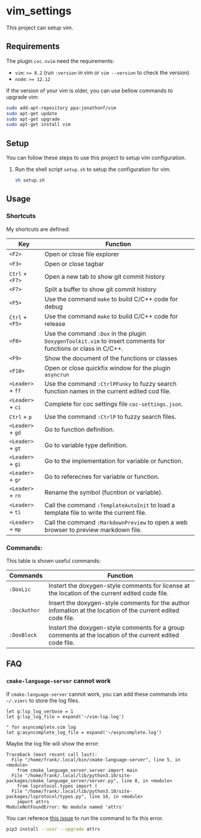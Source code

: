 # vim_settings
This project can setup vim.

## Requirements
The plugin `coc.nvim` need the requirements:
- `vim`: `>= 8.2` (run `:version` in vim or `vim --version` to check the version)
- `node`: `>= 12.12`

If the version of your vim is older, you can use bellow commands to upgrade vim:
```bash
sudo add-apt-repository ppa:jonathonf/vim
sudo apt-get update
sudo apt-get upgrade
sudo apt-get install vim
```

## Setup
You can follow these steps to use this project to setup vim configuration.
1. Run the shell script `setup.sh` to setup the configuration for vim.
	```sh
	sh setup.sh
	```

## Usage
### Shortcuts
My shortcuts are defined:

Key					| Function
--------------------|------------------------------------------------------------------
`<F2>`				| Open or close file explorer
`<F3>`				| Open or close tagbar
`Ctrl` + `<F7>`		| Open a new tab to show git commit history
`<F7>`				| Split a buffer to show git commit history
`<F5>`				| Use the command `make` to build C/C++ code for debug
`Ctrl` + `<F5>`		| Use the command `make` to build C/C++ code for release
`<F8>` 				| Use the command `:Dox` in the plugin `DoxygenToolkit.vim` to insert comments for functions or class in C/C++.
`<F9>`				| Show the document of the functions or classes
`<F10>`				| Open or close quickfix window for the plugin `asyncrun`
`<Leader>` + `ff` 	| Use the command `:CtrlPFunky` to fuzzy search function names in the current edited cod file.
`<Leader>` + `ci` 	| Complete for coc settings file `coc-settings.json`.
`Ctrl` + `p` 		| Use the command `:CtrlP` to fuzzy search files.
`<Leader>` + `gd` 	| Go to function definition.
`<Leader>` + `gt` 	| Go to variable type definition.
`<Leader>` + `gi` 	| Go to the implementation for variable or function.
`<Leader>` + `gr` 	| Go to referecnes for variable or function.
`<Leader>` + `rn` 	| Rename the symbol (fucntion or variable).
`<Leader>` + `ti` 	| Call the command `:TemplateAutoInit` to load a template file to write the current file.
`<Leader>` + `mp` 	| Call the command `:MarkdownPreview` to open a web browser to preview markdown file.

### Commands:
This table is shown useful commands:

Commands			| Function
--------------------|----------------------------------------------------------------
`:DoxLic` 			| Instert the doxygen-style comments for license at the location of the current edited code file.
`:DocAuthor` 		| Insert the doxygen-style comments for the author infomation at the location of the current edited code file.
`:DoxBlock` 		| Instert the doxygen-style comments for a group comments at the location of the current edited code file.

## FAQ
### `cmake-language-server` cannot work
If `cmake-language-server` cannot work, you can add these commands into `~/.vimrc` to store the log files.
```vim
let g:lsp_log_verbose = 1
let g:lsp_log_file = expand('~/vim-lsp.log')

" for asyncomplete.vim log
let g:asyncomplete_log_file = expand('~/asyncomplete.log')
```

Maybe the log file will show the error:
```
Traceback (most recent call last):
  File "/home/frank/.local/bin/cmake-language-server", line 5, in <module>
    from cmake_language_server.server import main
  File "/home/frank/.local/lib/python3.10/site-packages/cmake_language_server/server.py", line 8, in <module>
    from lsprotocol.types import (
  File "/home/frank/.local/lib/python3.10/site-packages/lsprotocol/types.py", line 14, in <module>
    import attrs
ModuleNotFoundError: No module named 'attrs'
```

You can referece [this issue](https://github.com/regen100/cmake-language-server/issues/74) to run the command to fix this error.
```bash
pip3 install --user --upgrade attrs
```

